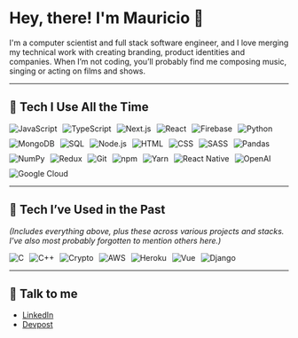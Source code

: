# Hey, there! I'm Mauricio 👋

I'm a computer scientist and full stack software engineer, and I love merging my technical work with creating branding, product identities and companies. When I’m not coding, you’ll probably find me composing music, singing or acting on films and shows.

---
## 🚀 Tech I Use All the Time

<div style="display: flex; flex-wrap: wrap; gap: 10px;">
  <img src="https://img.shields.io/badge/JavaScript-F7DF1E?logo=javascript&logoColor=000" alt="JavaScript" />
  <img src="https://img.shields.io/badge/TypeScript-3178C6?logo=typescript&logoColor=white" alt="TypeScript" />
  <img src="https://img.shields.io/badge/Next.js-000000?logo=next.js&logoColor=white" alt="Next.js" />
  <img src="https://img.shields.io/badge/React-61DAFB?logo=react&logoColor=000" alt="React" />
  <img src="https://img.shields.io/badge/Firebase-FFCB2B?logo=firebase&logoColor=000" alt="Firebase" />
  <img src="https://img.shields.io/badge/Python-306998?logo=python&logoColor=white" alt="Python" />
  <img src="https://img.shields.io/badge/MongoDB-4DB33D?logo=mongodb&logoColor=white" alt="MongoDB" />
  <img src="https://img.shields.io/badge/SQL-F29111?logo=sqlite&logoColor=white" alt="SQL" />
  <img src="https://img.shields.io/badge/Node.js-3C873A?logo=node.js&logoColor=white" alt="Node.js" />
  <img src="https://img.shields.io/badge/HTML-E34C26?logo=html5&logoColor=white" alt="HTML" />
  <img src="https://img.shields.io/badge/CSS-264DE4?logo=css3&logoColor=white" alt="CSS" />
  <img src="https://img.shields.io/badge/SASS-CC6699?logo=sass&logoColor=white" alt="SASS" />
  <img src="https://img.shields.io/badge/Pandas-150458?logo=pandas&logoColor=white" alt="Pandas" />
  <img src="https://img.shields.io/badge/NumPy-013243?logo=numpy&logoColor=white" alt="NumPy" />
  <img src="https://img.shields.io/badge/Redux-764ABC?logo=redux&logoColor=white" alt="Redux" />
  <img src="https://img.shields.io/badge/Git-F05032?logo=git&logoColor=white" alt="Git" />
  <img src="https://img.shields.io/badge/npm-CB3837?logo=npm&logoColor=white" alt="npm" />
  <img src="https://img.shields.io/badge/Yarn-2C8EBB?logo=yarn&logoColor=white" alt="Yarn" />
  <img src="https://img.shields.io/badge/React_Native-61DAFB?logo=react&logoColor=000" alt="React Native" />
  <img src="https://img.shields.io/badge/OpenAI-000000?logo=openai&logoColor=white" alt="OpenAI" />
  <img src="https://img.shields.io/badge/Google_Cloud-4285F4?logo=googlecloud&logoColor=white" alt="Google Cloud" />
</div>

---

## 🧪 Tech I’ve Used in the Past

_(Includes everything above, plus these across various projects and stacks. I've also most probably forgotten to mention others here.)_

<div style="display: flex; flex-wrap: wrap; gap: 10px;">
  <img src="https://img.shields.io/badge/C-555555?logo=c&logoColor=white" alt="C" />
  <img src="https://img.shields.io/badge/C++-00599C?logo=c%2B%2B&logoColor=white" alt="C++" />
  <img src="https://img.shields.io/badge/Crypto-F7931A?logo=bitcoin&logoColor=white" alt="Crypto" />
  <img src="https://img.shields.io/badge/AWS-232F3E?logo=amazonaws&logoColor=white" alt="AWS" />
  <img src="https://img.shields.io/badge/Heroku-430098?logo=heroku&logoColor=white" alt="Heroku" />
  <img src="https://img.shields.io/badge/Vue-41B883?logo=vue.js&logoColor=white" alt="Vue" />
  <img src="https://img.shields.io/badge/Django-092E20?logo=django&logoColor=white" alt="Django" />
</div>

---

## 🔗 Talk to me

- [LinkedIn](https://www.linkedin.com/in/maufcost)
- [Devpost](https://devpost.com/mauriciofigueiredo)
